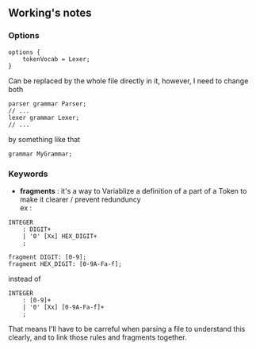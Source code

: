 ## Working's notes

### Options
```antlr4
options {
    tokenVocab = Lexer;
}
```
Can be replaced by the whole file directly in it, however, I need to change both
```antlr4
parser grammar Parser;
// ...
lexer grammar Lexer;
// ...
```
by something like that
```antlr4
grammar MyGrammar;
```
### Keywords

- **fragments** : it's a way to Variablize a definition of a part of a Token to make it clearer / prevent redunduncy  
ex :
```antlr4
INTEGER
    : DIGIT+
    | '0' [Xx] HEX_DIGIT+
    ;

fragment DIGIT: [0-9];
fragment HEX_DIGIT: [0-9A-Fa-f];
```
instead of 
```antlr4
INTEGER
    : [0-9]+
    | '0' [Xx] [0-9A-Fa-f]+
    ;
```
That means I'll have to be carreful when parsing a file to understand this clearly, and to link those rules and fragments together.

